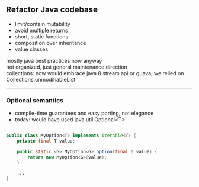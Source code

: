
## Refactor Java codebase
- limit/contain mutability
- avoid multiple returns
- short, static functions
- composition over inheritance
- value classes

<aside class="notes">
mostly java best practices now anyway
<br/>not organized, just general maintenance direction
<br/>collections: now would embrace java 8 stream api or guava, we relied on Collections.unmodifiableList
</aside>


---

### Optional semantics
- compile-time guarantees and easy porting, not elegance
- today: would have used java.util.Optional&lt;T&gt;

```java

public class MyOption<T> implements Iterable<T> {
    private final T value;

    public static <G> MyOption<G> option(final G value) {
        return new MyOption<G>(value);
    }

    ...
}
```

